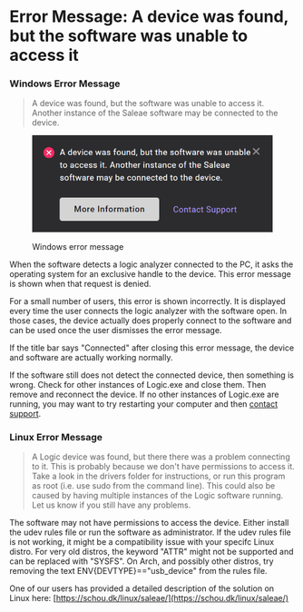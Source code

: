 # Error Message: A device was found, but the software was unable to access it

### Windows Error Message

> A device was found, but the software was unable to access it. Another instance of the Saleae software may be connected to the device.

<figure><img src="../.gitbook/assets/win-another-instance.png" alt="" width="500"><figcaption><p>Windows error message</p></figcaption></figure>

When the software detects a logic analyzer connected to the PC, it asks the operating system for an exclusive handle to the device. This error message is shown when that request is denied.

For a small number of users, this error is shown incorrectly. It is displayed every time the user connects the logic analyzer with the software open. In those cases, the device actually does properly connect to the software and can be used once the user dismisses the error message.

If the title bar says "Connected" after closing this error message, the device and software are actually working normally.

If the software still does not detect the connected device, then something is wrong. Check for other instances of Logic.exe and close them. Then remove and reconnect the device. If no other instances of Logic.exe are running, you may want to try restarting your computer and then [contact support](https://contact.saleae.com/hc/en-us/requests/new).

### Linux Error Message

> A Logic device was found, but there there was a problem connecting to it. This is probably because we don't have permissions to access it. Take a look in the drivers folder for instructions, or run this program as root (i.e. use sudo from the command line). This could also be caused by having multiple instances of the Logic software running. Let us know if you still have any problems.

The software may not have permissions to access the device. Either install the udev rules file or run the software as administrator. If the udev rules file is not working, it might be a compatibility issue with your specifc Linux distro. For very old distros, the keyword "ATTR" might not be supported and can be replaced with "SYSFS". On Arch, and possibly other distros, try removing the text ENV{DEVTYPE}=="usb\_device" from the rules file.

One of our users has provided a detailed description of the solution on Linux here: [https://schou.dk/linux/saleae/](https://schou.dk/linux/saleae/)
